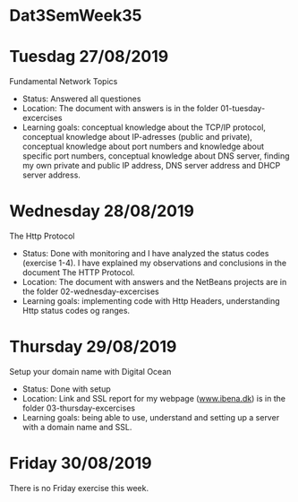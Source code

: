 # Dat3SemWeek35

# Tuesdag 27/08/2019
Fundamental Network Topics
- Status: Answered all questiones
- Location: The document with answers is in the folder 01-tuesday-excercises
- Learning goals: conceptual knowledge about the TCP/IP protocol, conceptual knowledge about IP-adresses (public and private), conceptual knowledge about port numbers and knowledge about specific port numbers, conceptual knowledge about DNS server, finding my own private and public IP address, DNS server address and DHCP server address.

# Wednesday 28/08/2019
The Http Protocol
- Status: Done with monitoring and I have analyzed the status codes (exercise 1-4). I have explained my observations and conclusions in the document The HTTP Protocol. 
- Location: The document with answers and the NetBeans projects are in the folder 02-wednesday-excercises
- Learning goals: implementing code with Http Headers, understanding Http status codes og ranges.

# Thursday 29/08/2019
Setup your domain name with Digital Ocean
- Status: Done with setup 
- Location: Link and SSL report for my webpage (www.ibena.dk) is in the folder 03-thursday-excercises
- Learning goals: being able to use, understand and setting up a server with a domain name and SSL.

# Friday 30/08/2019
There is no Friday exercise this week. 
